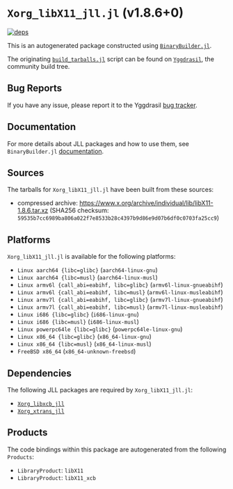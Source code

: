 # `Xorg_libX11_jll.jl` (v1.8.6+0)

[![deps](https://juliahub.com/docs/Xorg_libX11_jll/deps.svg)](https://juliahub.com/ui/Packages/Xorg_libX11_jll/KzQhU?page=2)

This is an autogenerated package constructed using [`BinaryBuilder.jl`](https://github.com/JuliaPackaging/BinaryBuilder.jl).

The originating [`build_tarballs.jl`](https://github.com/JuliaPackaging/Yggdrasil/blob/125b6bf82599e216ee3f7815ecd29ffc110ee9ea/X/Xorg_libX11/build_tarballs.jl) script can be found on [`Yggdrasil`](https://github.com/JuliaPackaging/Yggdrasil/), the community build tree.

## Bug Reports

If you have any issue, please report it to the Yggdrasil [bug tracker](https://github.com/JuliaPackaging/Yggdrasil/issues).

## Documentation

For more details about JLL packages and how to use them, see `BinaryBuilder.jl` [documentation](https://docs.binarybuilder.org/stable/jll/).

## Sources

The tarballs for `Xorg_libX11_jll.jl` have been built from these sources:

* compressed archive: https://www.x.org/archive/individual/lib/libX11-1.8.6.tar.xz (SHA256 checksum: `59535b7cc6989ba806a022f7e8533b28c4397b9d86e9d07b6df0c0703fa25cc9`)

## Platforms

`Xorg_libX11_jll.jl` is available for the following platforms:

* `Linux aarch64 {libc=glibc}` (`aarch64-linux-gnu`)
* `Linux aarch64 {libc=musl}` (`aarch64-linux-musl`)
* `Linux armv6l {call_abi=eabihf, libc=glibc}` (`armv6l-linux-gnueabihf`)
* `Linux armv6l {call_abi=eabihf, libc=musl}` (`armv6l-linux-musleabihf`)
* `Linux armv7l {call_abi=eabihf, libc=glibc}` (`armv7l-linux-gnueabihf`)
* `Linux armv7l {call_abi=eabihf, libc=musl}` (`armv7l-linux-musleabihf`)
* `Linux i686 {libc=glibc}` (`i686-linux-gnu`)
* `Linux i686 {libc=musl}` (`i686-linux-musl`)
* `Linux powerpc64le {libc=glibc}` (`powerpc64le-linux-gnu`)
* `Linux x86_64 {libc=glibc}` (`x86_64-linux-gnu`)
* `Linux x86_64 {libc=musl}` (`x86_64-linux-musl`)
* `FreeBSD x86_64` (`x86_64-unknown-freebsd`)

## Dependencies

The following JLL packages are required by `Xorg_libX11_jll.jl`:

* [`Xorg_libxcb_jll`](https://github.com/JuliaBinaryWrappers/Xorg_libxcb_jll.jl)
* [`Xorg_xtrans_jll`](https://github.com/JuliaBinaryWrappers/Xorg_xtrans_jll.jl)

## Products

The code bindings within this package are autogenerated from the following `Products`:

* `LibraryProduct`: `libX11`
* `LibraryProduct`: `libX11_xcb`
